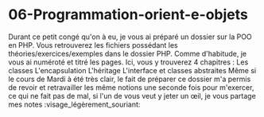 # 06-Programmation-orient-e-objets
 
Durant ce petit congé qu'on à eu, je vous ai préparé un dossier sur la POO en PHP.
Vous retrouverez les fichiers possédant les théories/exercices/exemples dans le dossier PHP. Comme d'habitude, je vous ai numéroté et titré les pages.
Ici, vous y trouverez 4 chapitres :
Les classes 
L'encapsulation
L'héritage
L'interface et classes abstraites
Même si le cours de Mardi à été très clair, le fait de préparer ce dossier m'a permis de revoir et retravailler les même notions une seconde fois pour m'exercer, ce qui ne fait pas de mal, si l'un de vous veut y jeter un œil, je vous partage mes notes :visage_légèrement_souriant:
